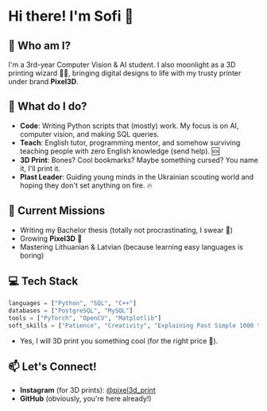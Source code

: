 # Hi there! I'm Sofi 👋

## 🧠 Who am I?

I'm a 3rd-year Computer Vision & AI student. I also moonlight as a 3D printing wizard 🧙‍♀️, bringing digital designs to life with my trusty printer under brand **Pixel3D**.

## 🎯 What do I do?

- **Code**: Writing Python scripts that (mostly) work. My focus is on AI, computer vision, and making SQL queries.
- **Teach**: English tutor, programming mentor, and somehow surviving teaching people with zero English knowledge (send help). 🆘
- **3D Print**: Bones? Cool bookmarks? Maybe something cursed? You name it, I'll print it.
- **Plast Leader**: Guiding young minds in the Ukrainian scouting world and hoping they don't set anything on fire. 🔥

## 🚀 Current Missions

- Writing my Bachelor thesis (totally not procrastinating, I swear 🤞)
- Growing **Pixel3D** 🏰
- Mastering Lithuanian & Latvian (because learning easy languages is boring)

## 💻 Tech Stack

```python
languages = ["Python", "SQL", "C++"]
databases = ["PostgreSQL", "MySQL"]
tools = ["PyTorch", "OpenCV", "Matplotlib"]
soft_skills = ["Patience", "Creativity", "Explaining Past Simple 1000 times"]
```

- Yes, I will 3D print you something cool (for the right price 💸).

## 📫 Let's Connect!

- **Instagram** (for 3D prints): [@pixel3d_print](https://instagram.com/pixel3d_print)
- **GitHub** (obviously, you're here already!)


